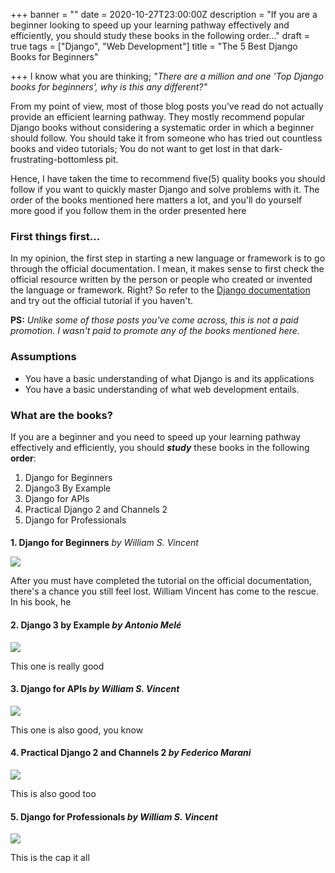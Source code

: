 +++
banner = ""
date = 2020-10-27T23:00:00Z
description = "If you are a beginner looking to speed up your learning pathway effectively and efficiently, you should study these books in the following order..."
draft = true
tags = ["Django", "Web Development"]
title = "The 5 Best Django Books for Beginners"

+++
I know what you are thinking; _"There are a million and one 'Top Django books for beginners', why is this any different?"_

From my point of view, most of those blog posts you've read do not actually provide an efficient learning pathway. They mostly recommend popular Django books without considering a systematic order in which a beginner should follow. You should take it from someone who has tried out countless books and video tutorials; You do not want to get lost in that dark-frustrating-bottomless pit.

Hence, I have taken the time to recommend five(5) quality books you should follow if you want to quickly master Django and solve problems with it. The order of the books mentioned here matters a lot, and you'll do yourself more good if you follow them in the order presented here

### **First things first...**

In my opinion, the first step in starting a new language or framework is to go through the official documentation. I mean, it makes sense to first check the official resource written by the person or people who created or invented the language or framework. Right? So refer to the [Django documentation](https://docs.djangoproject.com/en/3.1/intro/) and try out the official tutorial if you haven't.

**PS:** _Unlike some of those posts you've come across, this is not a paid promotion. I wasn't paid to promote any of the books mentioned here._

### **Assumptions**

* You have a basic understanding of what Django is and its applications
* You have a basic understanding of what web development entails.

### **What are the books?**

If you are a beginner and you need to speed up your learning pathway effectively and efficiently, you should **_study_** these books in the following **order**:

1. Django for Beginners
2. Django3 By Example
3. Django for APIs
4. Practical Django 2 and Channels 2
5. Django for Professionals

####   
**1. Django for Beginners** _by William S. Vincent_

![](https://m.media-amazon.com/images/I/51sB4CmErSL._AC_UY218_.jpg)

After you must have completed the tutorial on the official documentation, there's a chance you still feel lost. William Vincent has come to the rescue. In his book, he

#### **2. Django 3 by Example** _by Antonio Melé_

![](https://m.media-amazon.com/images/I/71GPx+GNQ6L._AC_UY218_.jpg)

This one is really good

#### **3. Django for APIs** _by William S. Vincent_

![](https://m.media-amazon.com/images/I/61tQQ39uicL._AC_UY218_.jpg)

This one is also good, you know

#### **4. Practical Django 2 and Channels 2** _by Federico Marani_

![](https://images-na.ssl-images-amazon.com/images/I/41xWMIHf7oL._SY344_BO1,204,203,200_.jpg)

This is also good too

#### **5. Django for Professionals** _by William S. Vincent_

![](https://m.media-amazon.com/images/I/51vnww0I2TL._AC_UY218_.jpg)

This is the cap it all